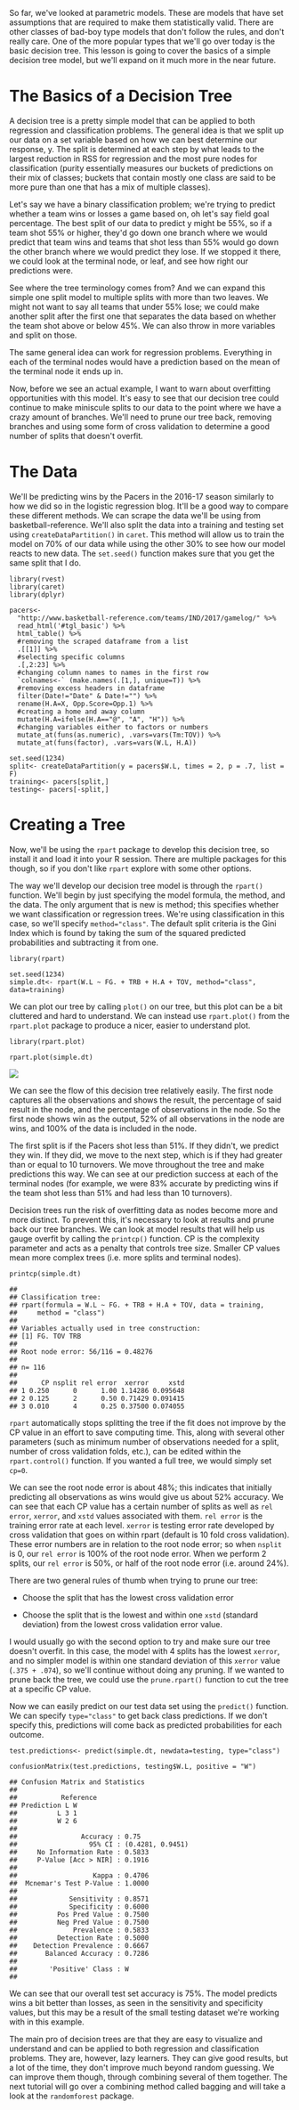 So far, we've looked at parametric models. These are models that have
set assumptions that are required to make them statistically valid.
There are other classes of bad-boy type models that don't follow the
rules, and don't really care. One of the more popular types that we'll
go over today is the basic decision tree. This lesson is going to cover
the basics of a simple decision tree model, but we'll expand on it much
more in the near future.

The Basics of a Decision Tree
=============================

A decision tree is a pretty simple model that can be applied to both
regression and classification problems. The general idea is that we
split up our data on a set variable based on how we can best determine
our response, y. The split is determined at each step by what leads to
the largest reduction in RSS for regression and the most pure nodes for
classification (purity essentially measures our buckets of predictions
on their mix of classes; buckets that contain mostly one class are said
to be more pure than one that has a mix of multiple classes).

Let's say we have a binary classification problem; we're trying to
predict whether a team wins or losses a game based on, oh let's say
field goal percentage. The best split of our data to predict y might be
55%, so if a team shot 55% or higher, they'd go down one branch where we
would predict that team wins and teams that shot less than 55% would go
down the other branch where we would predict they lose. If we stopped it
there, we could look at the terminal node, or leaf, and see how right
our predictions were.

See where the tree terminology comes from? And we can expand this simple
one split model to multiple splits with more than two leaves. We might
not want to say all teams that under 55% lose; we could make another
split after the first one that separates the data based on whether the
team shot above or below 45%. We can also throw in more variables and
split on those.

The same general idea can work for regression problems. Everything in
each of the terminal nodes would have a prediction based on the mean of
the terminal node it ends up in.

Now, before we see an actual example, I want to warn about overfitting
opportunities with this model. It's easy to see that our decision tree
could continue to make miniscule splits to our data to the point where
we have a crazy amount of branches. We'll need to prune our tree back,
removing branches and using some form of cross validation to determine a
good number of splits that doesn't overfit.

The Data
========

We'll be predicting wins by the Pacers in the 2016-17 season similarly
to how we did so in the logistic regression blog. It'll be a good way to
compare these different methods. We can scrape the data we'll be using
from basketball-reference. We'll also split the data into a training and
testing set using `createDataPartition()` in `caret`. This method will
allow us to train the model on 70% of our data while using the other 30%
to see how our model reacts to new data. The `set.seed()` function makes
sure that you get the same split that I do.

    library(rvest)
    library(caret)
    library(dplyr)

    pacers<-
      "http://www.basketball-reference.com/teams/IND/2017/gamelog/" %>%
      read_html('#tgl_basic') %>%
      html_table() %>%
      #removing the scraped dataframe from a list
      .[[1]] %>%
      #selecting specific columns
      .[,2:23] %>%
      #changing column names to names in the first row
      `colnames<-` (make.names(.[1,], unique=T)) %>%
      #removing excess headers in dataframe
      filter(Date!="Date" & Date!="") %>%
      rename(H.A=X, Opp.Score=Opp.1) %>%
      #creating a home and away column
      mutate(H.A=ifelse(H.A=="@", "A", "H")) %>%
      #changing variables either to factors or numbers
      mutate_at(funs(as.numeric), .vars=vars(Tm:TOV)) %>%
      mutate_at(funs(factor), .vars=vars(W.L, H.A))

    set.seed(1234)
    split<- createDataPartition(y = pacers$W.L, times = 2, p = .7, list = F)
    training<- pacers[split,]
    testing<- pacers[-split,]

Creating a Tree
===============

Now, we'll be using the `rpart` package to develop this decision tree,
so install it and load it into your R session. There are multiple
packages for this though, so if you don't like `rpart` explore with some
other options.

The way we'll develop our decision tree model is through the `rpart()`
function. We'll begin by just specifying the model formula, the method,
and the data. The only argument that is new is method; this specifies
whether we want classification or regression trees. We're using
classification in this case, so we'll specify `method="class"`. The
default split criteria is the Gini Index which is found by taking the
sum of the squared predicted probabilities and subtracting it from one.

    library(rpart)

    set.seed(1234)
    simple.dt<- rpart(W.L ~ FG. + TRB + H.A + TOV, method="class", data=training)

We can plot our tree by calling `plot()` on our tree, but this plot can
be a bit cluttered and hard to understand. We can instead use
`rpart.plot()` from the `rpart.plot` package to produce a nicer, easier
to understand plot.

    library(rpart.plot)

    rpart.plot(simple.dt)

![](2017-12-5_decisiontrees1_files/figure-markdown_strict/unnamed-chunk-3-1.png)

We can see the flow of this decision tree relatively easily. The first
node captures all the observations and shows the result, the percentage
of said result in the node, and the percentage of observations in the
node. So the first node shows win as the output, 52% of all observations
in the node are wins, and 100% of the data is included in the node.

The first split is if the Pacers shot less than 51%. If they didn't, we
predict they win. If they did, we move to the next step, which is if
they had greater than or equal to 10 turnovers. We move throughout the
tree and make predictions this way. We can see at our prediction success
at each of the terminal nodes (for example, we were 83% accurate by
predicting wins if the team shot less than 51% and had less than 10
turnovers).

Decision trees run the risk of overfitting data as nodes become more and
more distinct. To prevent this, it's necessary to look at results and
prune back our tree branches. We can look at model results that will
help us gauge overfit by calling the `printcp()` function. CP is the
complexity parameter and acts as a penalty that controls tree size.
Smaller CP values mean more complex trees (i.e. more splits and terminal
nodes).

    printcp(simple.dt)

    ## 
    ## Classification tree:
    ## rpart(formula = W.L ~ FG. + TRB + H.A + TOV, data = training, 
    ##     method = "class")
    ## 
    ## Variables actually used in tree construction:
    ## [1] FG. TOV TRB
    ## 
    ## Root node error: 56/116 = 0.48276
    ## 
    ## n= 116 
    ## 
    ##      CP nsplit rel error  xerror     xstd
    ## 1 0.250      0      1.00 1.14286 0.095648
    ## 2 0.125      2      0.50 0.71429 0.091415
    ## 3 0.010      4      0.25 0.37500 0.074055

`rpart` automatically stops splitting the tree if the fit does not
improve by the CP value in an effort to save computing time. This, along
with several other parameters (such as minimum number of observations
needed for a split, number of cross validation folds, etc.), can be
edited within the `rpart.control()` function. If you wanted a full tree,
we would simply set `cp=0`.

We can see the root node error is about 48%; this indicates that
initially predicting all observations as wins would give us about 52%
accuracy. We can see that each CP value has a certain number of splits
as well as `rel error`, `xerror`, and `xstd` values associated with
them. `rel error` is the training error rate at each level. `xerror` is
testing error rate developed by cross validation that goes on within
rpart (default is 10 fold cross validation). These error numbers are in
relation to the root node error; so when `nsplit` is 0, our `rel error`
is 100% of the root node error. When we perform 2 splits, our
`rel error` is 50%, or half of the root node error (i.e. around 24%).

There are two general rules of thumb when trying to prune our tree:

-   Choose the split that has the lowest cross validation error

-   Choose the split that is the lowest and within one `xstd`
    (standard deviation) from the lowest cross validation error value.

I would usually go with the second option to try and make sure our tree
doesn't overfit. In this case, the model with 4 splits has the lowest
`xerror`, and no simpler model is within one standard deviation of this
`xerror` value (`.375 + .074`), so we'll continue without doing any
pruning. If we wanted to prune back the tree, we could use the
`prune.rpart()` function to cut the tree at a specific CP value.

Now we can easily predict on our test data set using the `predict()`
function. We can specify `type="class"` to get back class predictions.
If we don't specify this, predictions will come back as predicted
probabilities for each outcome.

    test.predictions<- predict(simple.dt, newdata=testing, type="class")

    confusionMatrix(test.predictions, testing$W.L, positive = "W")

    ## Confusion Matrix and Statistics
    ## 
    ##           Reference
    ## Prediction L W
    ##          L 3 1
    ##          W 2 6
    ##                                           
    ##                Accuracy : 0.75            
    ##                  95% CI : (0.4281, 0.9451)
    ##     No Information Rate : 0.5833          
    ##     P-Value [Acc > NIR] : 0.1916          
    ##                                           
    ##                   Kappa : 0.4706          
    ##  Mcnemar's Test P-Value : 1.0000          
    ##                                           
    ##             Sensitivity : 0.8571          
    ##             Specificity : 0.6000          
    ##          Pos Pred Value : 0.7500          
    ##          Neg Pred Value : 0.7500          
    ##              Prevalence : 0.5833          
    ##          Detection Rate : 0.5000          
    ##    Detection Prevalence : 0.6667          
    ##       Balanced Accuracy : 0.7286          
    ##                                           
    ##        'Positive' Class : W               
    ## 

We can see that our overall test set accuracy is 75%. The model predicts
wins a bit better than losses, as seen in the sensitivity and
specificity values, but this may be a result of the small testing
dataset we're working with in this example.

The main pro of decision trees are that they are easy to visualize and
understand and can be applied to both regression and classification
problems. They are, however, lazy learners. They can give good results,
but a lot of the time, they don't improve much beyond random guessing.
We can improve them though, through combining several of them together.
The next tutorial will go over a combining method called bagging and
will take a look at the `randomforest` package.
